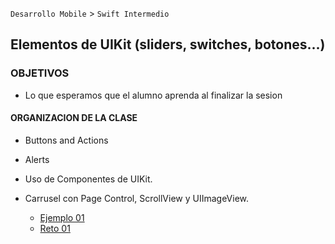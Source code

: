 
`Desarrollo Mobile` > `Swift Intermedio` 

## Elementos de UIKit (sliders, switches, botones...) 

### OBJETIVOS 

- Lo que esperamos que el alumno aprenda al finalizar la sesion 

#### ORGANIZACION DE LA CLASE 

- Buttons and Actions

- Alerts

- Uso de Componentes de UIKit.

- Carrusel con Page Control, ScrollView y UIImageView. 

	- [Ejemplo 01](Ejemplo-01)
	- [Reto 01](Reto-01)

